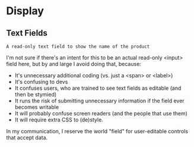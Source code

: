 Display
=======

Text Fields
-----------

    A read-only text field to show the name of the product

I'm not sure if there's an intent for this to be an actual read-only \<input> field here, but by and large I avoid doing that, because:
* It's unnecessary additional coding (vs. just a \<span> or \<label>)
* It's confusing to devs
* It confuses users, who are trained to see text fields as editable (and then be stymied)
* It runs the risk of submitting unnecessary information if the field ever becomes writable
* It will probably confuse screen readers (and the people that use them)
* It will require extra CSS to (de)style.

In my communication, I reserve the world "field" for user-editable controls that accept data.
